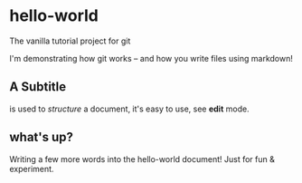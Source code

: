 # hello-world
The vanilla tutorial project for git

I'm demonstrating how git works – and how you write files using markdown!
## A Subtitle
is used to _structure_ a document, it's easy to use, see **edit** mode.
## what's up?
Writing a few more words into the hello-world document!
Just for fun & experiment.
